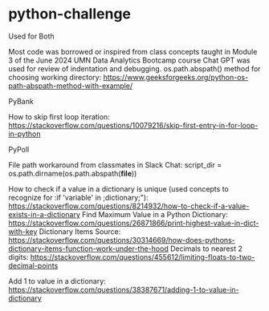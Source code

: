 # python-challenge

Used for Both

Most code was borrowed or inspired from class concepts taught in Module 3 of the June 2024 UMN Data Analytics Bootcamp course
Chat GPT was used for review of indentation and debugging.
os.path.abspath() method for choosing working directory: https://www.geeksforgeeks.org/python-os-path-abspath-method-with-example/


PyBank

How to skip first loop iteration: https://stackoverflow.com/questions/10079216/skip-first-entry-in-for-loop-in-python


PyPoll

File path workaround from classmates in Slack Chat: script_dir = os.path.dirname(os.path.abspath(__file__))

How to check if a value in a dictionary is unique (used concepts to recognize for :if 'variable' in ;dictionary;"): https://stackoverflow.com/questions/8214932/how-to-check-if-a-value-exists-in-a-dictionary
Find Maximum Value in a Python Dictionary: https://stackoverflow.com/questions/26871866/print-highest-value-in-dict-with-key
Dictionary Items Source: https://stackoverflow.com/questions/30314669/how-does-pythons-dictionary-items-function-work-under-the-hood
Decimals to nearest 2 digits: https://stackoverflow.com/questions/455612/limiting-floats-to-two-decimal-points

Add 1 to value in a dictionary: https://stackoverflow.com/questions/38387671/adding-1-to-value-in-dictionary

